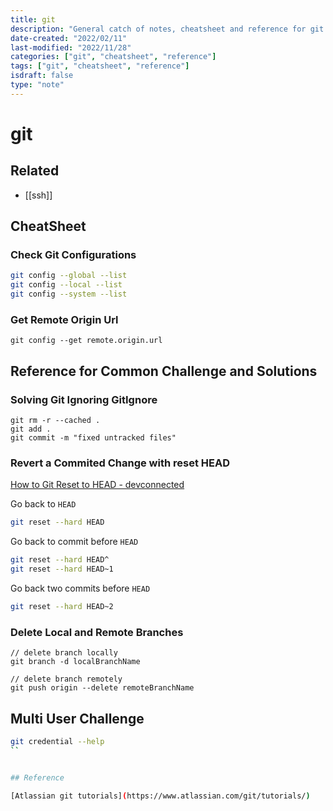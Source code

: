 ```yaml
---
title: git
description: "General catch of notes, cheatsheet and reference for git related functionality"
date-created: "2022/02/11"
last-modified: "2022/11/28"
categories: ["git", "cheatsheet", "reference"]
tags: ["git", "cheatsheet", "reference"]
isdraft: false
type: "note"
---
```


# git

## Related

- [[ssh]]

## CheatSheet

### Check Git Configurations

```sh
git config --global --list
git config --local --list
git config --system --list
```

### Get Remote Origin Url

```shell
git config --get remote.origin.url
```

## Reference for Common Challenge and Solutions

### Solving Git Ignoring GitIgnore

```shell
git rm -r --cached .
git add .
git commit -m "fixed untracked files"

```

### Revert a Commited Change with reset HEAD

[How to Git Reset to HEAD - devconnected](https://devconnected.com/how-to-git-reset-to-head)

Go back to `HEAD`

```sh
git reset --hard HEAD
```

Go back to commit before `HEAD`

```sh
git reset --hard HEAD^
git reset --hard HEAD~1
```

Go back two commits before `HEAD`

```sh
git reset --hard HEAD~2
```

### Delete Local and Remote Branches

```shell
// delete branch locally
git branch -d localBranchName

// delete branch remotely
git push origin --delete remoteBranchName
```

## Multi User Challenge

```sh
git credential --help
``


## Reference

[Atlassian git tutorials](https://www.atlassian.com/git/tutorials/)

```

